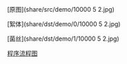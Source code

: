 
[原图](share/src/demo/10000 5 2.jpg)

[絮体](share/dst/demo/0/10000 5 2.jpg)

[菌丝](share/dst/demo/1/10000 5 2.jpg)

[程序流程图](share/docs/流程图.svg)
